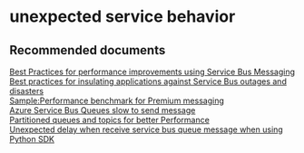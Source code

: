 <properties
	pageTitle="performance"
	description="performance"
	service="microsoft.servicebus"
	resource="namespaces"
	authors="chiragpa"
	displayOrder=""
	selfHelpType="generic"
	supportTopicIds="32633389"
	resourceTags=""
	productPesIds="13186"
	cloudEnvironments="public,BlackForest,Fairfax, MoonCake"
/>

# unexpected service behavior

## **Recommended documents**
[Best Practices for performance improvements using Service Bus Messaging](https://docs.microsoft.com/azure/service-bus-messaging/service-bus-performance-improvements)<br>
[Best practices for insulating applications against Service Bus outages and disasters](https://docs.microsoft.com/azure/service-bus-messaging/service-bus-outages-disasters)<br>
[Sample:Performance benchmark for Premium messaging](https://github.com/Azure-Samples/service-bus-dotnet-messaging-performance)<br>
[Azure Service Bus Queues slow to send message](https://stackoverflow.com/questions/34204996/azure-service-bus-queues-slow-to-send-message)<br>
[Partitioned queues and topics for better Performance](https://docs.microsoft.com/azure/service-bus-messaging/service-bus-partitioning)<br>
[Unexpected delay when receive service bus queue message when using Python SDK](https://github.com/Azure/azure-sdk-for-python/issues/345)<br>